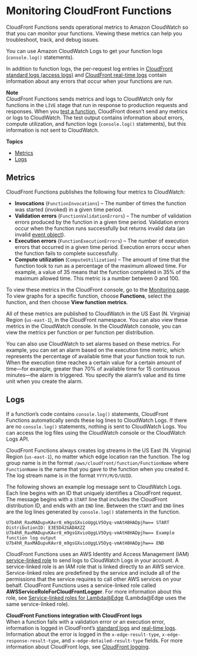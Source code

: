 # Monitoring CloudFront Functions<a name="monitoring-functions"></a>

CloudFront Functions sends operational metrics to Amazon CloudWatch so that you can monitor your functions\. Viewing these metrics can help you troubleshoot, track, and debug issues\.

You can use Amazon CloudWatch Logs to get your function logs \(`console.log()` statements\)\.

In addition to function logs, the per\-request log entries in [CloudFront standard logs \(access logs\)](AccessLogs.md) and [CloudFront real\-time logs](real-time-logs.md) contain information about any errors that occur when your functions are run\.

**Note**  
CloudFront Functions sends metrics and logs to CloudWatch only for functions in the `LIVE` stage that run in response to production requests and responses\. When you [test a function](test-function.md), CloudFront doesn’t send any metrics or logs to CloudWatch\. The test output contains information about errors, compute utilization, and function logs \(`console.log()` statements\), but this information is not sent to CloudWatch\.

**Topics**
+ [Metrics](#monitoring-functions-metrics)
+ [Logs](#monitoring-functions-logs)

## Metrics<a name="monitoring-functions-metrics"></a>

CloudFront Functions publishes the following four metrics to CloudWatch:
+ **Invocations** \(`FunctionInvocations`\) – The number of times the function was started \(invoked\) in a given time period\.
+ **Validation errors** \(`FunctionValidationErrors`\) – The number of validation errors produced by the function in a given time period\. Validation errors occur when the function runs successfully but returns invalid data \(an invalid [event object](functions-event-structure.md)\)\.
+ **Execution errors** \(`FunctionExecutionErrors`\) – The number of execution errors that occurred in a given time period\. Execution errors occur when the function fails to complete successfully\.
+ **Compute utilization** \(`ComputeUtilization`\) – The amount of time that the function took to run as a percentage of the maximum allowed time\. For example, a value of 35 means that the function completed in 35% of the maximum allowed time\. This metric is a number between 0 and 100\.

To view these metrics in the CloudFront console, go to the [Monitoring page](https://console.aws.amazon.com/cloudfront/v3/home?#/monitoring)\. To view graphs for a specific function, choose **Functions**, select the function, and then choose **View function metrics**\.

All of these metrics are published to CloudWatch in the US East \(N\. Virginia\) Region \(`us-east-1`\), in the CloudFront namespace\. You can also view these metrics in the CloudWatch console\. In the CloudWatch console, you can view the metrics per function or per function per distribution\.

You can also use CloudWatch to set alarms based on these metrics\. For example, you can set an alarm based on the execution time metric, which represents the percentage of available time that your function took to run\. When the execution time reaches a certain value for a certain amount of time—for example, greater than 70% of available time for 15 continuous minutes—the alarm is triggered\. You specify the alarm’s value and its time unit when you create the alarm\.

## Logs<a name="monitoring-functions-logs"></a>

If a function’s code contains `console.log()` statements, CloudFront Functions automatically sends these log lines to CloudWatch Logs\. If there are no `console.log()` statements, nothing is sent to CloudWatch Logs\. You can access the log files using the CloudWatch console or the CloudWatch Logs API\.

CloudFront Functions always creates log streams in the US East \(N\. Virginia\) Region \(`us-east-1`\), no matter which edge location ran the function\. The log group name is in the format `/aws/cloudfront/function/FunctionName` where `FunctionName` is the name that you gave to the function when you created it\. The log stream name is in the format `YYYY/M/D/UUID`\.

The following shows an example log message sent to CloudWatch Logs\. Each line begins with an ID that uniquely identifies a CloudFront request\. The message begins with a `START` line that includes the CloudFront distribution ID, and ends with an `END` line\. Between the `START` and `END` lines are the log lines generated by `console.log()` statements in the function\.

```
U7b4hR_RaxMADupvKAvr8_m9gsGXvioUggLV5Oyq-vmAtH8HADpjhw== START DistributionID: E3E5D42GADAXZZ
U7b4hR_RaxMADupvKAvr8_m9gsGXvioUggLV5Oyq-vmAtH8HADpjhw== Example function log output
U7b4hR_RaxMADupvKAvr8_m9gsGXvioUggLV5Oyq-vmAtH8HADpjhw== END
```

CloudFront Functions uses an AWS Identity and Access Management \(IAM\) [service\-linked role](https://console.aws.amazon.com/IAM/latest/UserGuide/id_roles_terms-and-concepts.html#iam-term-service-linked-role) to send logs to CloudWatch Logs in your account\. A service\-linked role is an IAM role that is linked directly to an AWS service\. Service\-linked roles are predefined by the service and include all of the permissions that the service requires to call other AWS services on your behalf\. CloudFront Functions uses a service\-linked role called **AWSServiceRoleForCloudFrontLogger**\. For more information about this role, see [Service\-linked roles for Lambda@Edge](lambda-edge-permissions.md#using-service-linked-roles) \(Lambda@Edge uses the same service\-linked role\)\.

**CloudFront Functions integration with CloudFront logs**  
When a function fails with a validation error or an execution error, information is logged in CloudFront’s [standard logs](AccessLogs.md) and [real\-time logs](real-time-logs.md)\. Information about the error is logged in the `x-edge-result-type`, `x-edge-response-result-type`, and `x-edge-detailed-result-type` fields\. For more information about CloudFront logs, see [CloudFront logging](logging.md)\.